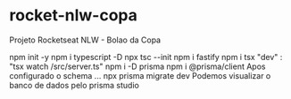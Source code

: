 # rocket-nlw-copa
Projeto Rocketseat NLW - Bolao da Copa

npm init -y
npm i typescript -D
npx tsc --init
npm i fastify
npm i tsx
"dev" : "tsx watch /src/server.ts"
npm i -D prisma
npm i @prisma/client
Apos configurado o schema ... npx prisma migrate dev
Podemos visualizar o banco de dados pelo prisma studio
